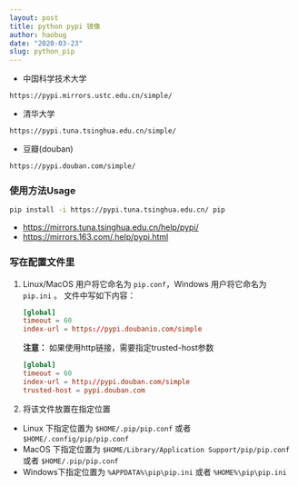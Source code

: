 ```yaml
---
layout: post
title: python pypi 镜像
author: haobug
date: "2020-03-23"
slug: python_pip
---
```


<!--
http://mirrors.aliyun.com/pypi/simple/  aliyun mirror is not stable some how
-->

* 中国科学技术大学 
```
https://pypi.mirrors.ustc.edu.cn/simple/
```
* 清华大学
```
https://pypi.tuna.tsinghua.edu.cn/simple/
```
* 豆瓣(douban) 
```
https://pypi.douban.com/simple/
```
<!--more-->

### 使用方法Usage
```bash
pip install -i https://pypi.tuna.tsinghua.edu.cn/ pip 
```
* https://mirrors.tuna.tsinghua.edu.cn/help/pypi/
* https://mirrors.163.com/.help/pypi.html


### 写在配置文件里
1. Linux/MacOS 用户将它命名为 `pip.conf`，Windows 用户将它命名为 `pip.ini` 。 文件中写如下内容：
   ```conf
   [global]
   timeout = 60
   index-url = https://pypi.doubanio.com/simple
   ```

   **注意：** 如果使用http链接，需要指定trusted-host参数
   ```conf
   [global]
   timeout = 60
   index-url = http://pypi.douban.com/simple
   trusted-host = pypi.douban.com
   ```

2. 将该文件放置在指定位置
  - Linux 下指定位置为 ```$HOME/.pip/pip.conf``` 或者 ```$HOME/.config/pip/pip.conf```
  - MacOS 下指定位置为 ```$HOME/Library/Application Support/pip/pip.conf``` 或者 ```$HOME/.pip/pip.conf```
  - Windows下指定位置为 ```%APPDATA%\pip\pip.ini``` 或者 ```%HOME%\pip\pip.ini```
